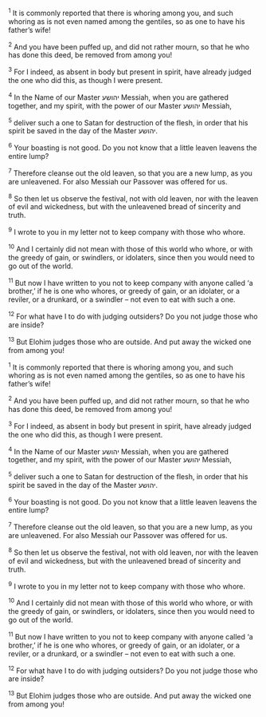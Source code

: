 <sup>1</sup> It is commonly reported that there is whoring among you, and such whoring as is not even named among the gentiles, so as one to have his father’s wife!

<sup>2</sup> And you have been puffed up, and did not rather mourn, so that he who has done this deed, be removed from among you!

<sup>3</sup> For I indeed, as absent in body but present in spirit, have already judged the one who did this, as though I were present.

<sup>4</sup> In the Name of our Master יהושע Messiah, when you are gathered together, and my spirit, with the power of our Master יהושע Messiah,

<sup>5</sup> deliver such a one to Satan for destruction of the flesh, in order that his spirit be saved in the day of the Master יהושע.

<sup>6</sup> Your boasting is not good. Do you not know that a little leaven leavens the entire lump?

<sup>7</sup> Therefore cleanse out the old leaven, so that you are a new lump, as you are unleavened. For also Messiah our Passover was offered for us.

<sup>8</sup> So then let us observe the festival, not with old leaven, nor with the leaven of evil and wickedness, but with the unleavened bread of sincerity and truth.

<sup>9</sup> I wrote to you in my letter not to keep company with those who whore.

<sup>10</sup> And I certainly did not mean with those of this world who whore, or with the greedy of gain, or swindlers, or idolaters, since then you would need to go out of the world.

<sup>11</sup> But now I have written to you not to keep company with anyone called ‘a brother,’ if he is one who whores, or greedy of gain, or an idolater, or a reviler, or a drunkard, or a swindler – not even to eat with such a one.

<sup>12</sup> For what have I to do with judging outsiders? Do you not judge those who are inside?

<sup>13</sup> But Elohim judges those who are outside. And put away the wicked one from among you!

<sup>1</sup> It is commonly reported that there is whoring among you, and such whoring as is not even named among the gentiles, so as one to have his father’s wife!

<sup>2</sup> And you have been puffed up, and did not rather mourn, so that he who has done this deed, be removed from among you!

<sup>3</sup> For I indeed, as absent in body but present in spirit, have already judged the one who did this, as though I were present.

<sup>4</sup> In the Name of our Master יהושע Messiah, when you are gathered together, and my spirit, with the power of our Master יהושע Messiah,

<sup>5</sup> deliver such a one to Satan for destruction of the flesh, in order that his spirit be saved in the day of the Master יהושע.

<sup>6</sup> Your boasting is not good. Do you not know that a little leaven leavens the entire lump?

<sup>7</sup> Therefore cleanse out the old leaven, so that you are a new lump, as you are unleavened. For also Messiah our Passover was offered for us.

<sup>8</sup> So then let us observe the festival, not with old leaven, nor with the leaven of evil and wickedness, but with the unleavened bread of sincerity and truth.

<sup>9</sup> I wrote to you in my letter not to keep company with those who whore.

<sup>10</sup> And I certainly did not mean with those of this world who whore, or with the greedy of gain, or swindlers, or idolaters, since then you would need to go out of the world.

<sup>11</sup> But now I have written to you not to keep company with anyone called ‘a brother,’ if he is one who whores, or greedy of gain, or an idolater, or a reviler, or a drunkard, or a swindler – not even to eat with such a one.

<sup>12</sup> For what have I to do with judging outsiders? Do you not judge those who are inside?

<sup>13</sup> But Elohim judges those who are outside. And put away the wicked one from among you!

